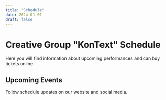 ```yaml
---
title: "Schedule"
date: 2024-01-01
draft: false
---
```


# Creative Group "KonText" Schedule

Here you will find information about upcoming performances and can buy tickets online.

## Upcoming Events

Follow schedule updates on our website and social media.
